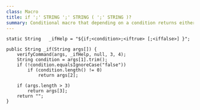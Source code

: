 ```yaml
---
class: Macro
title: if ';' STRING ';' STRING ( ';' STRING )?
summary: Conditional macro that depending on a condition returns either a value for true or optionally for false.
---
```



	static String	_ifHelp	= "${if;<condition>;<iftrue> [;<iffalse>] }";

	public String _if(String args[]) {
		verifyCommand(args, _ifHelp, null, 3, 4);
		String condition = args[1].trim();
		if (!condition.equalsIgnoreCase("false"))
			if (condition.length() != 0)
				return args[2];

		if (args.length > 3)
			return args[3];
		return "";
	}
